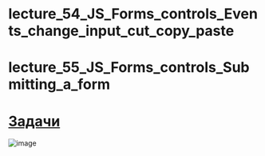 # lecture_54_JS_Forms_controls_Events_change_input_cut_copy_paste  
# lecture_55_JS_Forms_controls_Submitting_a_form  

#  [Задачи ](https://github.com/schoolteacherMP/lecture_54_JS_Forms_controls_Events_change_input_cut_copy_paste/blob/main/tasks.md)  

![image](https://user-images.githubusercontent.com/113675674/226163452-b126343b-58d1-4691-8a1a-4bdcde72ebcd.png)  



